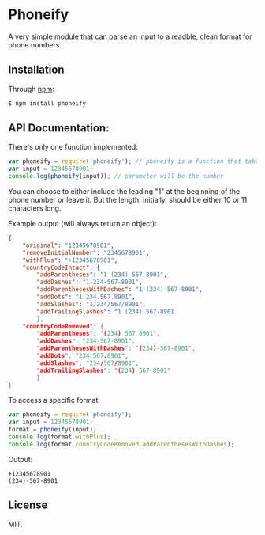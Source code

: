 
# Phoneify
A very simple module that can parse an input to a readble, clean format for phone numbers.

## Installation
Through [npm](https://www.npmjs.com/package/phoneify):
```bash
$ npm install phoneify
```

## API Documentation:
There's only one function implemented:
```js
var phoneify = require('phoneify'); // phoneify is a function that takes one parameter
var input = 12345678901;
console.log(phoneify(input)); // parameter will be the number
```
You can choose to either include the leading "1" at the beginning of the phone number or leave it. But the length, initially, should be either 10 or 11 characters long.

Example output (will always return an object):
```json
{
    "original": "12345678901",
    "removeInitialNumber": "2345678901",
    "withPlus": "+12345678901",
    "countryCodeIntact": {
        "addParentheses": "1 (234) 567 8901",
        "addDashes": "1-234-567-8901",
        "addParenthesesWithDashes": "1-(234)-567-8901",
        "addDots": "1.234.567.8901",
        "addSlashes": "1/234/567/8901",
        "addTrailingSlashes": "1 (234) 567-8901
        },
    "countryCodeRemoved": {
        "addParentheses": "(234) 567 8901",
        "addDashes": "234-567-8901",
        "addParenthesesWithDashes": "(234)-567-8901",
        "addDots": "234.567.8901",
        "addSlashes": "234/567/8901",
        "addTrailingSlashes": "(234) 567-8901"
        }
}
```

To access a specific format:
```js
var phoneify = require('phoneify');
var input = 12345678901;
format = phoneify(input);
console.log(format.withPlus);
console.log(format.countryCodeRemoved.addParenthesesWithDashes);
```
Output:
```
+12345678901
(234)-567-8901
```
## License
MIT.